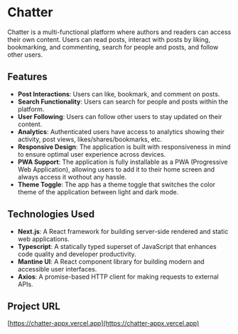 # Chatter

Chatter is a multi-functional platform where authors and readers can access their own content. Users can read posts, interact with posts by liking, bookmarking, and commenting, search for people and posts, and follow other users.

## Features

- **Post Interactions**: Users can like, bookmark, and comment on posts.
- **Search Functionality**: Users can search for people and posts within the platform.
- **User Following**: Users can follow other users to stay updated on their content.
- **Analytics**: Authenticated users have access to analytics showing their activity, post views, likes/shares/bookmarks, etc.
- **Responsive Design**: The application is built with responsiveness in mind to ensure optimal user experience across devices.
- **PWA Support**: The application is fully installable as a PWA (Progressive Web Application), allowing users to add it to their home screen and always access it wothout any hassle.
- **Theme Toggle**: The app has a theme toggle that switches the color theme of the application between light and dark mode.

## Technologies Used

- **Next.js**: A React framework for building server-side rendered and static web applications.
- **Typescript**: A statically typed superset of JavaScript that enhances code quality and developer productivity.
- **Mantine UI**: A React component library for building modern and accessible user interfaces.
- **Axios**: A promise-based HTTP client for making requests to external APIs.

## Project URL

[https://chatter-appx.vercel.app](https://chatter-appx.vercel.app)
